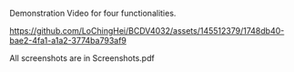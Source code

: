 

Demonstration Video for four functionalities.

https://github.com/LoChingHei/BCDV4032/assets/145512379/1748db40-bae2-4fa1-a1a2-3774ba793af9


All screenshots are in Screenshots.pdf
